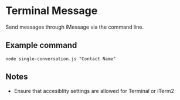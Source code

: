 # Terminal Message
Send messages through iMessage via the command line.

## Example command
```
node single-conversation.js "Contact Name"
```

## Notes
* Ensure that accesiblity settings are allowed for Terminal or iTerm2
